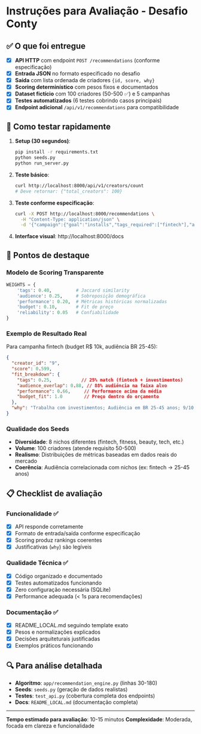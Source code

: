 # Instruções para Avaliação - Desafio Conty

## ✅ O que foi entregue

- [x] **API HTTP** com endpoint `POST /recommendations` (conforme especificação)
- [x] **Entrada JSON** no formato especificado no desafio
- [x] **Saída** com lista ordenada de criadores `{id, score, why}`
- [x] **Scoring determinístico** com pesos fixos e documentados
- [x] **Dataset fictício** com 100 criadores (50-500 ✅) e 5 campanhas
- [x] **Testes automatizados** (6 testes cobrindo casos principais)
- [x] **Endpoint adicional** `/api/v1/recommendations` para compatibilidade

## 🚀 Como testar rapidamente

1. **Setup (30 segundos)**:
   ```bash
   pip install -r requirements.txt
   python seeds.py
   python run_server.py
   ```

2. **Teste básico**:
   ```bash
   curl http://localhost:8000/api/v1/creators/count
   # Deve retornar: {"total_creators": 100}
   ```

3. **Teste conforme especificação**:
   ```bash
   curl -X POST http://localhost:8000/recommendations \
     -H "Content-Type: application/json" \
     -d '{"campaign":{"goal":"installs","tags_required":["fintech"],"audience_target":{"country":"BR","age_range":[20,34]},"budget_cents":500000,"deadline":"2025-10-30"},"top_k":3}'
   ```

4. **Interface visual**: http://localhost:8000/docs

## 🎯 Pontos de destaque

### Modelo de Scoring Transparente
```python
WEIGHTS = {
    'tags': 0.40,         # Jaccard similarity 
    'audience': 0.25,     # Sobreposição demográfica
    'performance': 0.20,  # Métricas históricas normalizadas
    'budget': 0.10,       # Fit de preço
    'reliability': 0.05   # Confiabilidade
}
```

### Exemplo de Resultado Real
Para campanha fintech (budget R$ 10k, audiência BR 25-45):
```json
{
  "creator_id": "9",
  "score": 0.599,
  "fit_breakdown": {
    "tags": 0.25,           // 25% match (fintech + investimentos)
    "audience_overlap": 0.88, // 88% audiência na faixa alvo
    "performance": 0.66,     // Performance acima da média
    "budget_fit": 1.0        // Preço dentro do orçamento
  },
  "why": "Trabalha com investimentos; Audiência em BR 25-45 anos; 9/10 em confiabilidade"
}
```

### Qualidade dos Seeds
- **Diversidade**: 8 nichos diferentes (fintech, fitness, beauty, tech, etc.)
- **Volume**: 100 criadores (atende requisito 50-500)
- **Realismo**: Distribuições de métricas baseadas em dados reais do mercado
- **Coerência**: Audiência correlacionada com nichos (ex: fintech → 25-45 anos)

## 📋 Checklist de avaliação

### Funcionalidade ✅
- [x] API responde corretamente 
- [x] Formato de entrada/saída conforme especificação
- [x] Scoring produz rankings coerentes
- [x] Justificativas (`why`) são legíveis

### Qualidade Técnica ✅  
- [x] Código organizado e documentado
- [x] Testes automatizados funcionando
- [x] Zero configuração necessária (SQLite)
- [x] Performance adequada (< 1s para recomendações)

### Documentação ✅
- [x] README_LOCAL.md seguindo template exato
- [x] Pesos e normalizações explicados
- [x] Decisões arquiteturais justificadas
- [x] Exemplos práticos funcionando

## 🔍 Para análise detalhada

- **Algoritmo**: `app/recommendation_engine.py` (linhas 30-180)
- **Seeds**: `seeds.py` (geração de dados realistas)
- **Testes**: `test_api.py` (cobertura completa dos endpoints)
- **Docs**: `README_LOCAL.md` (documentação completa)

---

**Tempo estimado para avaliação**: 10-15 minutos
**Complexidade**: Moderada, focada em clareza e funcionalidade